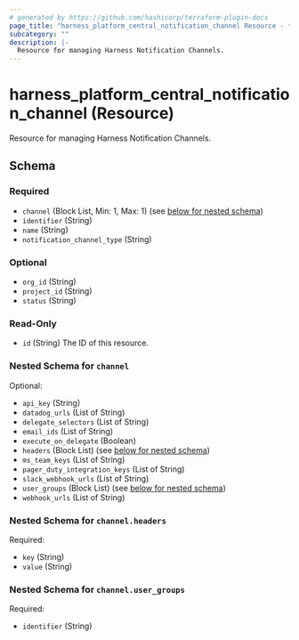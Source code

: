 ```yaml
---
# generated by https://github.com/hashicorp/terraform-plugin-docs
page_title: "harness_platform_central_notification_channel Resource - terraform-provider-harness"
subcategory: ""
description: |-
  Resource for managing Harness Notification Channels.
---
```


# harness_platform_central_notification_channel (Resource)

Resource for managing Harness Notification Channels.



<!-- schema generated by tfplugindocs -->
## Schema

### Required

- `channel` (Block List, Min: 1, Max: 1) (see [below for nested schema](#nestedblock--channel))
- `identifier` (String)
- `name` (String)
- `notification_channel_type` (String)

### Optional

- `org_id` (String)
- `project_id` (String)
- `status` (String)

### Read-Only

- `id` (String) The ID of this resource.

<a id="nestedblock--channel"></a>
### Nested Schema for `channel`

Optional:

- `api_key` (String)
- `datadog_urls` (List of String)
- `delegate_selectors` (List of String)
- `email_ids` (List of String)
- `execute_on_delegate` (Boolean)
- `headers` (Block List) (see [below for nested schema](#nestedblock--channel--headers))
- `ms_team_keys` (List of String)
- `pager_duty_integration_keys` (List of String)
- `slack_webhook_urls` (List of String)
- `user_groups` (Block List) (see [below for nested schema](#nestedblock--channel--user_groups))
- `webhook_urls` (List of String)

<a id="nestedblock--channel--headers"></a>
### Nested Schema for `channel.headers`

Required:

- `key` (String)
- `value` (String)


<a id="nestedblock--channel--user_groups"></a>
### Nested Schema for `channel.user_groups`

Required:

- `identifier` (String)
